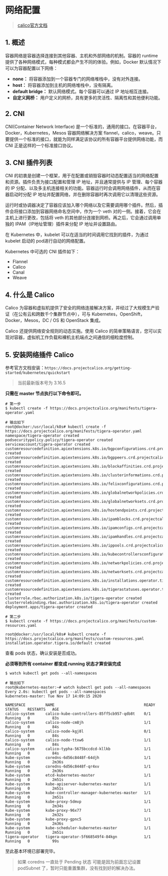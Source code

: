 # 网络配置

> [calico官方文档](https://docs.projectcalico.org/getting-started/kubernetes/quickstart)

## 1. 概述

容器网络是容器选择连接到其他容器、主机和外部网络的机制。容器的 runtime 提供了各种网络模式，每种模式都会产生不同的体验。例如，Docker 默认情况下可以为容器配置以下网络：

- **none：** 将容器添加到一个容器专门的网络堆栈中，没有对外连接。
- **host：** 将容器添加到主机的网络堆栈中，没有隔离。
- **default bridge：** 默认网络模式。每个容器可以通过 IP 地址相互连接。
- **自定义网桥：** 用户定义的网桥，具有更多的灵活性、隔离性和其他便利功能。



## 2. CNI

CNI(Container Network Interface) 是一个标准的，通用的接口。在容器平台，Docker，Kubernetes，Mesos 容器网络解决方案 flannel，calico，weave。只要提供一个标准的接口，就能为同样满足该协议的所有容器平台提供网络功能，而 CNI 正是这样的一个标准接口协议。



## 3.  CNI 插件列表

CNI 的初衷是创建一个框架，用于在配置或销毁容器时动态配置适当的网络配置和资源。插件负责为接口配置和管理 IP 地址，并且通常提供与 IP 管理、每个容器的 IP 分配、以及多主机连接相关的功能。容器运行时会调用网络插件，从而在容器启动时分配 IP 地址并配置网络，并在删除容器时再次调用它以清理这些资源。

运行时或协调器决定了容器应该加入哪个网络以及它需要调用哪个插件。然后，插件会将接口添加到容器网络命名空间中，作为一个 veth 对的一侧。接着，它会在主机上进行更改，包括将 veth 的其他部分连接到网桥。再之后，它会通过调用单独的 IPAM（IP地址管理）插件来分配 IP 地址并设置路由。

在 Kubernetes 中，kubelet 可以在适当的时间调用它找到的插件，为通过 kubelet 启动的 pod进行自动的网络配置。

Kubernetes 中可选的 CNI 插件如下：

- Flannel
- Calico
- Canal
- Weave

## 4. 什么是 Calico

Calico 为容器和虚拟机提供了安全的网络连接解决方案，并经过了大规模生产验证（在公有云和跨数千个集群节点中），可与 Kubernetes，OpenShift，Docker，Mesos，DC / OS 和 OpenStack 集成。

Calico 还提供网络安全规则的动态实施。使用 Calico 的简单策略语言，您可以实现对容器，虚拟机工作负载和裸机主机端点之间通信的细粒度控制。

## 5. 安装网络插件 Calico

参考官方文档安装：`https://docs.projectcalico.org/getting-started/kubernetes/quickstart`

> 当前最新版本号为 3.16.5

**只需在 master 节点执行以下命令即可。**

```shell
# 第一步
$ kubectl create -f https://docs.projectcalico.org/manifests/tigera-operator.yaml

# 输出如下
root@docker:/usr/local/k8s# kubectl create -f https://docs.projectcalico.org/manifests/tigera-operator.yaml
namespace/tigera-operator created
podsecuritypolicy.policy/tigera-operator created
serviceaccount/tigera-operator created
customresourcedefinition.apiextensions.k8s.io/bgpconfigurations.crd.projectcalico.org created
customresourcedefinition.apiextensions.k8s.io/bgppeers.crd.projectcalico.org created
customresourcedefinition.apiextensions.k8s.io/blockaffinities.crd.projectcalico.org created
customresourcedefinition.apiextensions.k8s.io/clusterinformations.crd.projectcalico.org created
customresourcedefinition.apiextensions.k8s.io/felixconfigurations.crd.projectcalico.org created
customresourcedefinition.apiextensions.k8s.io/globalnetworkpolicies.crd.projectcalico.org created
customresourcedefinition.apiextensions.k8s.io/globalnetworksets.crd.projectcalico.org created
customresourcedefinition.apiextensions.k8s.io/hostendpoints.crd.projectcalico.org created
customresourcedefinition.apiextensions.k8s.io/ipamblocks.crd.projectcalico.org created
customresourcedefinition.apiextensions.k8s.io/ipamconfigs.crd.projectcalico.org created
customresourcedefinition.apiextensions.k8s.io/ipamhandles.crd.projectcalico.org created
customresourcedefinition.apiextensions.k8s.io/ippools.crd.projectcalico.org created
customresourcedefinition.apiextensions.k8s.io/kubecontrollersconfigurations.crd.projectcalico.org created
customresourcedefinition.apiextensions.k8s.io/networkpolicies.crd.projectcalico.org created
customresourcedefinition.apiextensions.k8s.io/networksets.crd.projectcalico.org created
customresourcedefinition.apiextensions.k8s.io/installations.operator.tigera.io created
customresourcedefinition.apiextensions.k8s.io/tigerastatuses.operator.tigera.io created
clusterrole.rbac.authorization.k8s.io/tigera-operator created
clusterrolebinding.rbac.authorization.k8s.io/tigera-operator created
deployment.apps/tigera-operator created
```



```shell
# 第二步
$ kubectl create -f https://docs.projectcalico.org/manifests/custom-resources.yaml

root@docker:/usr/local/k8s# kubectl create -f https://docs.projectcalico.org/manifests/custom-resources.yaml
installation.operator.tigera.io/default created
```





查看 pods 状态，确认安装是否成功。

**必须等到所有 container 都变成 running 状态才算安装完成**

```shell
$ watch kubectl get pods --all-namespaces

# 输出如下
root@kubernetes-master:~# watch kubectl get pods --all-namespaces
Every 2.0s: kubectl get pods --all-namespaces                                                                                                                                                          kubernetes-master: Tue Nov 17 14:09:15 2020

NAMESPACE         NAME                                        READY   STATUS    RESTARTS   AGE
calico-system     calico-kube-controllers-85ff5cb957-qdb8t    0/1     Running   0          83s
calico-system     calico-node-cm8jh                           1/1     Running   0          84s
calico-system     calico-node-kgj8l                           0/1     Running   0          84s
calico-system     calico-node-ttxw6                           1/1     Running   0          84s
calico-system     calico-typha-5675bccdcd-kllkb               1/1     Running   0          84s
kube-system       coredns-6d56c8448f-64djh                    1/1     Running   0          2m36s
kube-system       coredns-6d56c8448f-qr4xv                    1/1     Running   0          2m36s
kube-system       etcd-kubernetes-master                      1/1     Running   0          2m51s
kube-system       kube-apiserver-kubernetes-master            1/1     Running   0          2m51s
kube-system       kube-controller-manager-kubernetes-master   1/1     Running   0          2m51s
kube-system       kube-proxy-5dmvp                            1/1     Running   0          2m34s
kube-system       kube-proxy-96x77                            1/1     Running   0          2m32s
kube-system       kube-proxy-gpnc5                            1/1     Running   0          2m36s
kube-system       kube-scheduler-kubernetes-master            1/1     Running   0          2m51s
tigera-operator   tigera-operator-5f668549f4-84kgn            1/1     Running   0          99s
```



至此基本环境已部署完毕。



> 如果 coredns 一直处于 Pending 状态 可能是因为前面忘记设置 podSubnet 了，暂时只能重置集群，没有找到好的解决办法。

